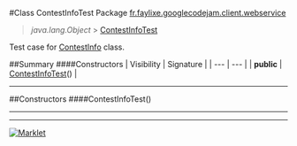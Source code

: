 #Class ContestInfoTest
Package [fr.faylixe.googlecodejam.client.webservice](README.md)<br>

> *java.lang.Object* > [ContestInfoTest](ContestInfoTest.md)



Test case for [ContestInfo](ContestInfo.md) class.

##Summary
####Constructors
| Visibility | Signature |
| --- | --- |
| **public** | [ContestInfoTest](#contestinfotest)() |

---


##Constructors
####ContestInfoTest()
> 


---

---

[![Marklet](https://img.shields.io/badge/Generated%20by-Marklet-green.svg)](https://github.com/Faylixe/marklet)